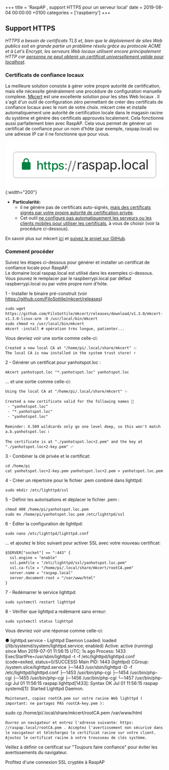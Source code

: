 +++
title = 'RaspAP , support HTTPS pour un serveur local'
date = 2019-08-04 00:00:00 +0100
categories = ['raspberry']
+++
## Support HTTPS

*HTTPS a besoin de certificats TLS et, bien que le déploiement de sites Web publics soit en grande partie un problème résolu grâce au protocole ACME et à Let's Encrypt, les serveurs Web locaux utilisent encore principalement HTTP car <u>personne ne peut obtenir un certificat universellement valide pour localhost</u>.*

### Certificats de confiance locaux

La meilleure solution consiste à gérer votre propre autorité de certification, mais elle nécessite généralement une procédure de configuration manuelle complexe. [Mkcert](https://github.com/FiloSottile/mkcert) est une excellente solution pour les sites Web locaux . Il s'agit d'un outil de configuration zéro permettant de créer des certificats de confiance locaux avec le nom de votre choix. mkcert crée et installe automatiquement une autorité de certification locale dans le magasin racine du système et génère des certificats approuvés localement. Cela fonctionne aussi parfaitement bien avec RaspAP. Cela vous permet de générer un certificat de confiance pour un nom d’hôte (par exemple, raspap.local) ou une adresse IP car il ne fonctionne que pour vous.

![raspap.local](raspaplocal.png){:width="200"}

* **Particularité:**  
    * il ne génère pas de certificats auto-signés, <u>mais des certificats signés par votre propre autorité de certification privée</u>.  
    * Cet outil <u>ne configure pas automatiquement les serveurs ou les clients mobiles pour utiliser les certificats</u>, à vous de choisir (voir la procédure ci-dessous).

En savoir plus sur mkcert [ici](https://blog.filippo.io/mkcert-valid-https-certificates-for-localhost/) et [suivez le projet sur GitHub](https://github.com/FiloSottile/mkcert). 

### Comment procéder

Suivez les étapes ci-dessous pour générer et installer un certificat de confiance locale pour RaspAP.  
Le domaine local raspap.local est utilisé dans les exemples ci-dessous.  
Vous pouvez le remplacer par le raspberrypi.local par défaut raspberrypi.local ou par votre propre nom d'hôte.

1 - Installer le binaire pré-construit (voir <https://github.com/FiloSottile/mkcert/releases>) 

```
sudo wget https://github.com/FiloSottile/mkcert/releases/download/v1.3.0/mkcert-v1.3.0-linux-arm -O /usr/local/bin/mkcert
sudo chmod +x /usr/local/bin/mkcert
mkcert -install # opération très longue, patienter...
```

Vous devriez voir une sortie comme celle-ci:

```
Created a new local CA at "/home/pi/.local/share/mkcert" 💥
The local CA is now installed in the system trust store! ⚡️
```

2 - Générer un certificat pour yanhotspot.loc : 

    mkcert yanhotspot.loc "*.yanhotspot.loc" yanhotspot.loc 

... et une sortie comme celle-ci:

```
Using the local CA at "/home/pi/.local/share/mkcert" ✨

Created a new certificate valid for the following names 📜
 - "yanhotspot.loc"
 - "*.yanhotspot.loc"
 - "yanhotspot.loc"

Reminder: X.509 wildcards only go one level deep, so this won't match a.b.yanhotspot.loc ℹ️

The certificate is at "./yanhotspot.loc+2.pem" and the key at "./yanhotspot.loc+2-key.pem" ✅
```

3 - Combiner la clé privée et le certificat: 

    cd /home/pi
    cat yanhotspot.loc+2-key.pem yanhotspot.loc+2.pem > yanhotspot.loc.pem

4 - Créer un répertoire pour le fichier .pem combiné dans lighttpd: 

    sudo mkdir /etc/lighttpd/ssl

5 - Définir les autorisations et déplacer le fichier .pem : 

    chmod 400 /home/pi/yanhotspot.loc.pem
    sudo mv /home/pi/yanhotspot.loc.pem /etc/lighttpd/ssl

6 - Éditer la configuration de lighttpd: 

    sudo nano /etc/lighttpd/lighttpd.conf

... et ajoutez le bloc suivant pour activer SSL avec votre nouveau certificat:

```
$SERVER["socket"] == ":443" {
  ssl.engine = "enable"
  ssl.pemfile = "/etc/lighttpd/ssl/yanhotspot.loc.pem"
  ssl.ca-file = "/home/pi/.local/share/mkcert/rootCA.pem"
  server.name = "raspap.local"
  server.document-root = "/var/www/html"
}
```

7 - Redémarrer le service lighttpd: 

    sudo systemctl restart lighttpd 

8 - Vérifier que lighttpd a redémarré sans erreur: 

    sudo systemctl status lighttpd 

Vous devriez voir une réponse comme celle-ci:

 ● lighttpd.service - Lighttpd Daemon Loaded: loaded (/lib/systemd/system/lighttpd.service; enabled) Active: active (running) since Mon 2019-07-01 11:56:15 UTC; 1s ago Process: 1433 ExecStartPre=/usr/sbin/lighttpd -t -f /etc/lighttpd/lighttpd.conf (code=exited, status=0/SUCCESS) Main PID: 1443 (lighttpd) CGroup: /system.slice/lighttpd.service ├─1443 /usr/sbin/lighttpd -D -f /etc/lighttpd/lighttpd.conf ├─1453 /usr/bin/php-cgi ├─1454 /usr/bin/php-cgi ├─1455 /usr/bin/php-cgi ├─1456 /usr/bin/php-cgi └─1457 /usr/bin/php-cgi Jul 01 11:56:15 raspap lighttpd[1433]: Syntax OK Jul 01 11:56:15 raspap systemd[1]: Started Lighttpd Daemon. 

    Maintenant, copiez rootCA.pem sur votre racine Web lighttpd ( important: ne partagez PAS rootCA-key.pem ): 

 sudo cp /home/pi/.local/share/mkcert/rootCA.pem /var/www/html 

    Ouvrez un navigateur et entrez l'adresse suivante: https: //raspap.local/rootCA.pem . Acceptez l'avertissement non sécurisé dans le navigateur et téléchargez le certificat racine sur votre client. Ajoutez le certificat racine à votre trousseau de clés système. 

Veillez à définir ce certificat sur "Toujours faire confiance" pour éviter les avertissements du navigateur.

Profitez d'une connexion SSL cryptée à RaspAP 